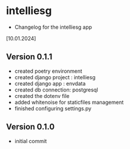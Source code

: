 # intelliesg

- Changelog for the intelliesg app


[10.01.2024]

Version 0.1.1
-
- created poetry environment
- created django project : intelliesg
- created django app : envdata
- created db connection: postgresql
- created the dotenv file
- added whitenoise for staticfiles management
- finished configuring settings.py 


Version 0.1.0
-
- initial commit









